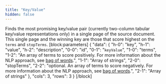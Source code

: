 ```yaml
---
title: "Key/Value"
hidden: false
---
```

Finds the most promising key/value pair (currently two-column tabular key/value representations only) in a single page of the source document. This single page and the winning key are those that score highest on the `terms` and `stopTerms`.
[block:parameters]
{
  "data": {
    "h-0": "key",
    "h-1": "value",
    "h-2": "description",
    "0-0": "id",
    "0-1": "`keyValue`",
    "1-0": "terms",
    "1-2": "An array of terms to score positively. For more information about the NLP approach, see [bag of words](doc:bag-of-words).",
    "1-1": "Array of strings",
    "2-0": "stopTerms",
    "2-2": "optional. An array of terms to score negatively. For more information about the NLP approach, see [bag of words](doc:bag-of-words).",
    "2-1": "Array of strings"
  },
  "cols": 3,
  "rows": 3
}
[/block]


